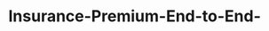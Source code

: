# Insurance-Premium-End-to-End-

<!-- conda create -n mlproj python=3.8 -->

<!-- conda activate mlproj -->

<!-- pip install -r requirements.txt -->
